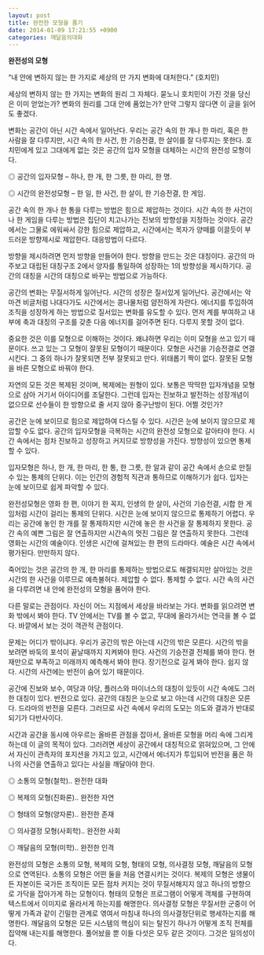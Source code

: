 ```yaml
---
layout: post
title: 완전한 모형을 품기
date: 2014-01-09 17:21:55 +0900
categories: 깨달음의대화
---
```

**완전성의 모형**

  


“내 안에 변하지 않는 한 가지로 세상의 만 가지 변화에 대처한다.” (호치민) 

  


세상의 변하지 않는 한 가지는 변화의 원리 그 자체다. 묻노니 호치민이 가진 것을 당신은 이미 얻었는가? 변화의 원리를 그대 안에 품었는가? 만약 그렇지 않다면 이 글을 읽어도 좋겠다. 

  


변화는 공간이 아닌 시간 속에서 일어난다. 우리는 공간 속의 한 개나 한 마리, 혹은 한 사람을 잘 다루지만, 시간 속의 한 사건, 한 기승전결, 한 살이를 잘 다루지는 못한다. 호치민에게 있고 그대에게 없는 것은 공간의 입자 모형을 대체하는 시간의 완전성 모형이다. 

  


◎ 공간의 입자모형 – 하나, 한 개, 한 그릇, 한 마리, 한 명.

◎ 시간의 완전성모형 – 한 일, 한 사건, 한 살이, 한 기승전결, 한 게임. 

  


공간 속의 한 개나 한 통을 다루는 방법은 힘으로 제압하는 것이다. 시간 속의 한 사건이나 한 게임을 다루는 방법은 집단이 치고나가는 진보의 방향성을 지정하는 것이다. 공간에서는 그물로 에워싸서 강한 힘으로 제압하고, 시간에서는 목자가 양떼를 이끌듯이 부드러운 방향제시로 제압한다. 대응방법이 다르다. 

  


방향을 제시하려면 먼저 방향을 만들어야 한다. 방향을 만드는 것은 대칭이다. 공간의 마주보고 대립된 대칭구조 2에서 양자를 통일하여 성장하는 1의 방향성을 제시하기다. 공간의 대칭을 시간의 대칭으로 바꾸는 방법으로 가능하다. 

  


공간의 변화는 무질서하게 일어난다. 시간의 성장은 질서있게 일어난다. 공간에서는 악마견 비글처럼 나대다가도 시간에서는 콩나물처럼 얌전하게 자란다. 에너지를 투입하여 조직을 성장하게 하는 방법으로 질서있는 변화를 유도할 수 있다. 먼저 계를 부여하고 내부에 축과 대칭의 구조를 갖춘 다음 에너지를 걸어주면 된다. 다루지 못할 것이 없다. 

  


중요한 것은 이를 모형으로 이해하는 것이다. 왜냐하면 우리는 이미 모형을 쓰고 있기 때문이다. 쓰고 있는 그 모형이 잘못된 모형이기 때문이다. 모형은 사건을 기승전결로 연결시킨다. 그 중의 하나가 잘못되면 전부 잘못되고 만다. 위태롭기 짝이 없다. 잘못된 모형을 바른 모형으로 바꿔야 한다. 

  


자연의 모든 것은 복제된 것이며, 복제에는 원형이 있다. 보통은 딱딱한 입자개념을 모형으로 삼아 거기서 아이디어를 조달한다. 그런데 입자는 진보하고 발전하는 성장개념이 없으므로 선수들이 한 방향으로 줄 서지 않아 중구난방이 된다. 어쩔 것인가? 

  


공간은 눈에 보이므로 힘으로 제압하여 다스릴 수 있다. 시간은 눈에 보이지 않으므로 제압할 수도 없다. 공간의 입자모형을 극복하는 시간의 완전성 모형으로 갈아타야 한다. 시간 속에서는 점차 진보하고 성장하고 커지므로 방향성을 가진다. 방향성이 있으면 통제할 수 있다.

  


입자모형은 하나, 한 개, 한 마리, 한 통, 한 그릇, 한 알과 같이 공간 속에서 손으로 만질 수 있는 통제의 단위다. 이는 인간의 경험적 직관과 통하므로 이해하기가 쉽다. 입자는 눈에 보이므로 쉽게 파악할 수 있다. 

  


완전성모형은 영화 한 편, 이야기 한 꼭지, 인생의 한 살이, 사건의 기승전결, 시합 한 게임처럼 시간이 걸리는 통제의 단위다. 시간은 눈에 보이지 않으므로 통제하기 어렵다. 우리는 공간에 놓인 한 개를 잘 통제하지만 시간에 놓은 한 사건을 잘 통제하지 못한다. 공간 속의 예쁜 그림은 잘 연출하지만 시간속의 멋진 그림은 잘 연출하지 못한다. 그런데 영화는 시간의 예술이다. 인생은 시간에 걸쳐있는 한 편의 드라마다. 예술은 시간 속에서 평가된다. 만만하지 않다. 

  


죽어있는 것은 공간의 한 개, 한 마리를 통제하는 방법으로도 해결되지만 살아있는 것은 시간의 한 사건을 이루므로 예측불허다. 제압할 수 없다. 통제할 수 없다. 시간 속의 사건을 다루려면 내 안에 완전성의 모형을 품어야 한다. 

  


다른 말로는 관점이다. 자신이 어느 지점에서 세상을 바라보는 가다. 변화를 읽으려면 변화 밖에서 봐야 한다. TV 안에서는 TV를 볼 수 없고, 무대에 올라가서는 연극을 볼 수 없다. 바깥에서 보는 것이 객관적 관점이다. 

  


문제는 어디가 밖이냐다. 우리가 공간의 밖은 아는데 시간의 밖은 모른다. 시간의 밖을 보려면 바둑의 포석이 끝날때까지 지켜봐야 한다. 사건의 기승전결 전체를 봐야 한다. 현재만으로 부족하고 미래까지 예측해서 봐야 한다. 장기전으로 길게 봐야 한다. 쉽지 않다. 시간의 사건에는 반전이 숨어 있기 때문이다. 

  


공간에 진보와 보수, 여당과 야당, 플러스와 마이너스의 대칭이 있듯이 시간 속에도 그러한 대칭이 있다. 반전으로 있다. 공간의 대칭은 눈으로 보고 아는데 시간의 대칭은 모른다. 드라마의 반전을 모른다. 그러므로 사건 속에서 우리의 도모는 의도와 결과가 반대로 되기가 다반사이다. 

  


시간과 공간을 동시에 아우르는 올바른 관점을 잡아서, 올바른 모형을 머리 속에 그리게 하는데 이 글의 목적이 있다. 그러려면 세상이 공간에서 대칭적으로 얽혀있으며, 그 안에서 자신이 관측자의 포지션을 가지고 있고, 시간에서 에너지가 투입되어 반전을 품은 하나의 사건을 연출하고 있다는 사실을 깨달아야 한다. 

  


◎ 소통의 모형(철학).. 완전한 대화

◎ 복제의 모형(진화론).. 완전한 자연

◎ 형태의 모형(양자론).. 완전한 존재

◎ 의사결정 모형(사회학).. 완전한 사회

◎ 깨달음의 모형(미학).. 완전한 인격 

  


완전성의 모형은 소통의 모형, 복제의 모형, 형태의 모형, 의사결정 모형, 깨달음의 모형으로 연역된다. 소통의 모형은 어떤 둘을 처음 연결시키는 것이다. 복제의 모형은 생물이든 자본이든 국가든 조직이든 모든 점차 커지는 것이 무질서해지지 않고 하나의 방향으로 가닥을 잡아가게 하는 모형이다. 형태의 모형은 프로그램이 어떻게 객체를 구현하여 텍스트에서 이미지로 올라서게 하는지를 해명한다. 의사결정 모형은 무질서한 군중이 어떻게 가족과 같이 긴밀한 관계로 엮여서 마침내 하나의 의사결정단위로 행세하는지를 해명한다. 깨달음의 모형은 모든 시스템의 핵심이 되는 탈진기 하나가 어떻게 조직 전체를 집약해 내는지를 해명한다. 풀어놨을 뿐 이들 다섯은 모두 같은 것이다. 그것은 일의성이다.